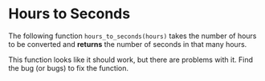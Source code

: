 # Hours to Seconds

The following function `hours_to_seconds(hours)` takes the number of hours to be converted and **returns** the number of 
seconds in that many hours. 

This function looks like it should work, but there are problems with it. Find the bug (or bugs) to fix the function.
